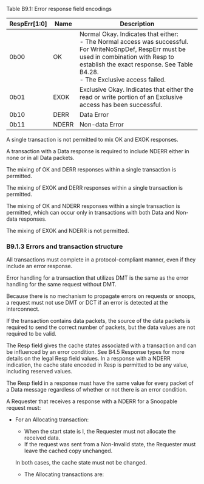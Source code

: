 Table B9.1: Error response field encodings

| RespErr[1:0] | Name  | Description                                                                                                                                                                                                                           |
|--------------|-------|---------------------------------------------------------------------------------------------------------------------------------------------------------------------------------------------------------------------------------------|
| 0b00         | OK    | Normal Okay. Indicates that either: </br> - The Normal access was successful. For WriteNoSnpDef, RespErr must be used in combination with Resp to establish the exact response. See Table B4.28. </br> - The Exclusive access failed. |
| 0b01         | EXOK  | Exclusive Okay. Indicates that either the read or write portion of an Exclusive access has been successful.                                                                                                                           |
| 0b10         | DERR  | Data Error                                                                                                                                                                                                                            |
| 0b11         | NDERR | Non-data Error                                                                                                                                                                                                                        |

A single transaction is not permitted to mix OK and EXOK responses.

A transaction with a Data response is required to include NDERR either in none or in all Data packets.

The mixing of OK and DERR responses within a single transaction is permitted.

The mixing of EXOK and DERR responses within a single transaction is permitted.

The mixing of OK and NDERR responses within a single transaction is permitted, which can occur only in transactions with both Data and Non-data responses.

The mixing of EXOK and NDERR is not permitted.

### B9.1.3 Errors and transaction structure

All transactions must complete in a protocol-compliant manner, even if they include an error response.

Error handling for a transaction that utilizes DMT is the same as the error handling for the same request without DMT.

Because there is no mechanism to propagate errors on requests or snoops, a request must not use DMT or DCT if an error is detected at the interconnect.

If the transaction contains data packets, the source of the data packets is required to send the correct number of packets, but the data values are not required to be valid.

The Resp field gives the cache states associated with a transaction and can be influenced by an error condition. See B4.5 Response types for more details on the legal Resp field values. In a response with a NDERR indication, the cache state encoded in Resp is permitted to be any value, including reserved values.

The Resp field in a response must have the same value for every packet of a Data message regardless of whether or not there is an error condition.

A Requester that receives a response with a NDERR for a Snoopable request must:

- For an Allocating transaction:

    - When the start state is I, the Requester must not allocate the received data.
    - If the request was sent from a Non-Invalid state, the Requester must leave the cached copy unchanged.

    In both cases, the cache state must not be changed.

    - The Allocating transactions are: